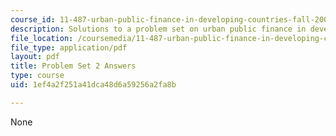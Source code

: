 ```yaml
---
course_id: 11-487-urban-public-finance-in-developing-countries-fall-2004
description: Solutions to a problem set on urban public finance in developing countries.
file_location: /coursemedia/11-487-urban-public-finance-in-developing-countries-fall-2004/1ef4a2f251a41dca48d6a59256a2fa8b_ps2_ans.pdf
file_type: application/pdf
layout: pdf
title: Problem Set 2 Answers
type: course
uid: 1ef4a2f251a41dca48d6a59256a2fa8b

---
```

None